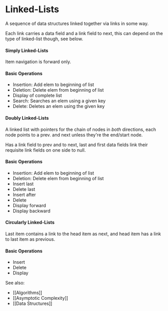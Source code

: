 # Linked-Lists

A sequence of data structures linked together via links in some way.

Each link carries a data field and a link field to next, this can depend on the type of linked-list though, see below.

#### Simply Linked-Lists
Item navigation is forward only.

#### Basic Operations
- Insertion: Add elem to beginning of list
- Deletion: Delete elem from beginning of list
- Display of complete list
- Search: Searches an elem using a given key
- Delete: Deletes an elem using the given key

#### Doubly Linked-Lists
A linked list with pointers for the chain of nodes in *both* directions, each node points to a prev. and next unless they're the end/start node.

Has a link field to prev and to next, last and first data fields link their requisite link fields on one side to null.

#### Basic Operations
- Insertion: Add elem to beginning of list
- Deletion: Delete elem from beginning of list
- Insert last
- Delete last
- Insert after
- Delete
- Display forward
- Display backward

#### Circularly Linked-Lists
Last item contains a link to the head item as next, and head item has a link to last item as previous.

#### Basic Operations
- Insert
- Delete
- Display


See also:
- [[Algorithms]]
- [[Asymptotic Complexity]]
- [[Data Structures]]